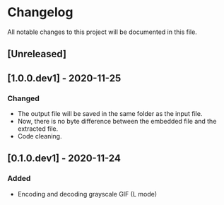 # Changelog
All notable changes to this project will be documented in this file.

## [Unreleased]

## [1.0.0.dev1] - 2020-11-25
### Changed
- The output file will be saved in the same folder as the input file.
- Now, there is no byte difference between the embedded file and the extracted file.
- Code cleaning.

## [0.1.0.dev1] - 2020-11-24
### Added
- Encoding and decoding grayscale GIF (L mode)
